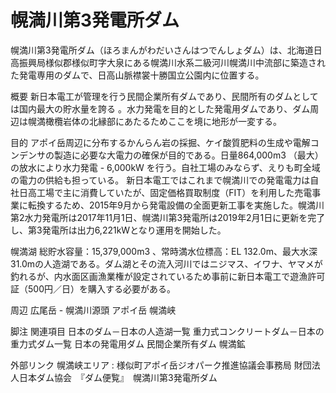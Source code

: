 # 幌満川第3発電所ダム

幌満川第3発電所ダム（ほろまんがわだいさんはつでんしょダム）は、北海道日高振興局様似郡様似町字大泉にある幌満川水系二級河川幌満川中流部に築造された発電専用のダムで、日高山脈襟裳十勝国立公園内に位置する。

概要
新日本電工が管理を行う民間企業所有ダムであり、民間所有のダムとしては国内最大の貯水量を誇る
。水力発電を目的とした発電用ダムであり、ダム周辺は幌満橄欖岩体の北縁部にあたるためここを境に地形が一変する。

目的
アポイ岳周辺に分布するかんらん岩の採掘、ケイ酸質肥料の生成や電解コンデンサの製造に必要な大電力の確保が目的である。日量864,000m3 （最大）の放水により水力発電 - 6,000kW を行う。自社工場のみならず、えりも町全域の電力の供給も担っている。
新日本電工ではこれまで幌満川での発電電力は自社日高工場で主に消費していたが、固定価格買取制度（FIT）を利用した売電事業に転換するため、2015年9月から発電設備の全面更新工事を実施した。幌満川第2水力発電所は2017年11月1日、幌満川第3発電所は2019年2月1日に更新を完了し、第3発電所は出力6,221kWとなり運用を開始した。

幌満湖
総貯水容量：15,379,000m3 、常時満水位標高：EL 132.0m、最大水深31.0mの人造湖である。ダム湖とその流入河川ではニジマス、イワナ、ヤマメが釣れるが、内水面区画漁業権が設定されているため事前に新日本電工で遊漁許可証（500円／日）を購入する必要がある。

周辺
広尾岳 - 幌満川源頭
アポイ岳
幌満峡

脚注
関連項目
日本のダム－日本の人造湖一覧
重力式コンクリートダム－日本の重力式ダム一覧
日本の発電用ダム
民間企業所有ダム
幌満鉱

外部リンク
幌満峡エリア : 様似町アポイ岳ジオパーク推進協議会事務局
財団法人日本ダム協会　『ダム便覧』　幌満川第3発電所ダム